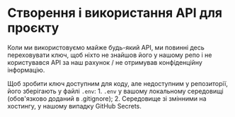 # Створення і використання API для проєкту

Коли ми використовуємо майже будь-який API, ми повинні десь переховувати ключ, щоб ніхто не знайшов його у нашому репо і не користувався API за наш рахунок / не отримував конфіденційну інформацію.

Щоб зробити ключ доступним для коду, але недоступним у репозиторії, його зберігають у файлі `.env`:
    1. `.env` у вашому локальному середовищі (обов'язково доданий в .gitignore);
    2. Середовище зі змінними на хостингу, у нашому випадку GitHub Secrets.
